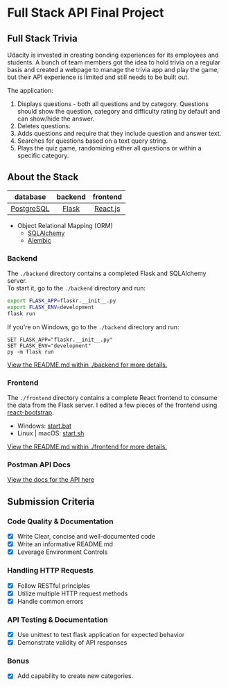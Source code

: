 # Full Stack API Final Project

## Full Stack Trivia

Udacity is invested in creating bonding experiences for its employees and students. A bunch of team members got the idea to hold trivia on a regular basis and created a  webpage to manage the trivia app and play the game, but their API experience is limited and still needs to be built out. 

The application:

1) Displays questions - both all questions and by category. Questions should show the question, category and difficulty rating by default and can show/hide the answer. 
2) Deletes questions.
3) Adds questions and require that they include question and answer text.
4) Searches for questions based on a text query string.
5) Plays the quiz game, randomizing either all questions or within a specific category.   

## About the Stack

|  database  | backend | frontend |
|:----------:|:-------:|:--------:|
| [PostgreSQL](https://bit.ly/3emfbO2) | [Flask](https://bit.ly/3iNJuAV) | [React.js](https://reactjs.org/) |

- Object Relational Mapping (ORM)
    - [SQLAlchemy](https://www.sqlalchemy.org/)
    - [Alembic](https://alembic.sqlalchemy.org/en/latest/front.html#project-homepage)

### Backend

The `./backend` directory contains a completed Flask and SQLAlchemy server.  
To start it, go to the `./backend` directory and run:
```bash
export FLASK_APP=flaskr.__init__.py
export FLASK_ENV=development
flask run
```

If you're on Windows, go to the `./backend` directory and run:
```batch
SET FLASK_APP="flaskr.__init__.py"
SET FLASK_ENV="development"
py -m flask run
```

[View the README.md within ./backend for more details.](./backend/README.md)

### Frontend

The `./frontend` directory contains a complete React frontend to consume the data from the Flask server.
I edited a few pieces of the frontend using [react-bootstrap](https://www.npmjs.com/package/react-bootstrap).

- Windows: [start.bat](./frontend/start.bat)  
- Linux | macOS: [start.sh](./frontend/start.sh) 

[View the README.md within ./frontend for more details.](./frontend/README.md)

### Postman API Docs

[View the docs for the API here](https://documenter.getpostman.com/view/8697082/SzzkbGb4?version=latest)

## Submission Criteria

### Code Quality & Documentation
- [x] Write Clear, concise and well-documented code
- [x] Write an informative README.md
- [x] Leverage Environment Controls

### Handling HTTP Requests
- [x] Follow RESTful principles
- [x] Utilize multiple HTTP request methods
- [x] Handle common errors

### API Testing & Documentation
- [x] Use unittest to test flask application for expected behavior
- [x] Demonstrate validity of API responses

### Bonus
- [x] Add capability to create new categories.
